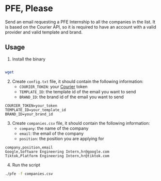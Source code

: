 # PFE, Please

Send an email requesting a PFE Internship to all the companies in the list.
It is based on the Courier API, so it is required to have an account with a valid provider and valid template and brand.

## Usage

1. Install the binary

```bash

wget 
```


2. Create `config.txt` file, it should contain the following information:
    - `COURIER_TOKEN`: your [Courier](https://courier.com) token
    - `TEMPLATE_ID`: the template id of the email you want to send
    - `BRAND_ID`: the brand id of the email you want to send

```env
COURIER_TOKEN=your_token
TEMPLATE_ID=your_template_id
BRAND_ID=your_brand_id
```

3. Create `companies.csv` file, it should contain the following information:
    - `company`: the name of the company
    - `email`: the email of the company
    - `position`: the position you are applying for

```csv
company,position,email
Google,Software Engineering Intern,hr@google.com
Tiktok,Platform Engineering Intern,hr@tiktok.com
```

4. Run the script

```bash
./pfe -f companies.csv
```